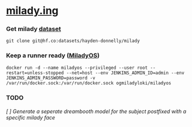 # [milady.ing](https://milady.ing)

### Get milady [dataset](https://huggingface.co/datasets/hayden-donnelly/milady)

``` 
git clone git@hf.co:datasets/hayden-donnelly/milady
```

### Keep a runner ready ([MiladyOS](https://github.com/theycallmeloki/MiladyOS))

```
docker run -d --name miladyos --privileged --user root --restart=unless-stopped --net=host --env JENKINS_ADMIN_ID=admin --env JENKINS_ADMIN_PASSWORD=password -v /var/run/docker.sock:/var/run/docker.sock ogmiladyloki/miladyos
```

### TODO 

###### [ ] Generate a seperate dreambooth model for the subject postfixed with a specific milady face